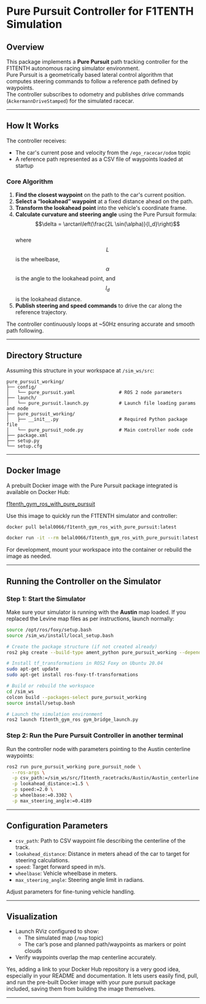 # Pure Pursuit Controller for F1TENTH Simulation

## Overview

This package implements a **Pure Pursuit** path tracking controller for the F1TENTH autonomous racing simulator environment.  
Pure Pursuit is a geometrically based lateral control algorithm that computes steering commands to follow a reference path defined by waypoints.  
The controller subscribes to odometry and publishes drive commands (`AckermannDriveStamped`) for the simulated racecar.

***

## How It Works

The controller receives:

- The car's current pose and velocity from the `/ego_racecar/odom` topic
- A reference path represented as a CSV file of waypoints loaded at startup

### Core Algorithm

1. **Find the closest waypoint** on the path to the car's current position.
2. **Select a “lookahead” waypoint** at a fixed distance ahead on the path.
3. **Transform the lookahead point** into the vehicle's coordinate frame.
4. **Calculate curvature and steering angle** using the Pure Pursuit formula:  
   $$\delta = \arctan\left(\frac{2L \sin(\alpha)}{l_d}\right)$$  
   where $$L$$ is the wheelbase, $$\alpha$$ is the angle to the lookahead point, and $$l_d$$ is the lookahead distance.
5. **Publish steering and speed commands** to drive the car along the reference trajectory.

The controller continuously loops at ~50Hz ensuring accurate and smooth path following.

***

## Directory Structure

Assuming this structure in your workspace at `/sim_ws/src`:

```
pure_pursuit_working/
├── config/
│   └── pure_pursuit.yaml                # ROS 2 node parameters
├── launch/
│   └── pure_pursuit.launch.py           # Launch file loading params and node
├── pure_pursuit_working/
│   ├── __init__.py                      # Required Python package file
│   └── pure_pursuit_node.py             # Main controller node code
├── package.xml
├── setup.py
└── setup.cfg
```

***

## Docker Image

A prebuilt Docker image with the Pure Pursuit package integrated is available on Docker Hub:

[f1tenth_gym_ros_with_pure_pursuit](https://hub.docker.com/repository/docker/belal0066/f1tenth_gym_ros_with_pure_pursuit/general)

Use this image to quickly run the F1TENTH simulator and controller:

```bash
docker pull belal0066/f1tenth_gym_ros_with_pure_pursuit:latest

docker run -it --rm belal0066/f1tenth_gym_ros_with_pure_pursuit:latest
```

For development, mount your workspace into the container or rebuild the image as needed.

***

## Running the Controller on the Simulator

### Step 1: Start the Simulator

Make sure your simulator is running with the **Austin** map loaded. If you replaced the Levine map files as per instructions, launch normally:

```bash
source /opt/ros/foxy/setup.bash
source /sim_ws/install/local_setup.bash

# Create the package structure (if not created already)
ros2 pkg create --build-type ament_python pure_pursuit_working --dependencies rclpy geometry_msgs nav_msgs ackermann_msgs tf2_ros tf_transformations

# Install tf_transformations in ROS2 Foxy on Ubuntu 20.04
sudo apt-get update
sudo apt-get install ros-foxy-tf-transformations

# Build or rebuild the workspace
cd /sim_ws
colcon build --packages-select pure_pursuit_working
source install/setup.bash

# Launch the simulation environment
ros2 launch f1tenth_gym_ros gym_bridge_launch.py
```

### Step 2: Run the Pure Pursuit Controller in another terminal

Run the controller node with parameters pointing to the Austin centerline waypoints:

```bash
ros2 run pure_pursuit_working pure_pursuit_node \
  --ros-args \
  -p csv_path:=/sim_ws/src/f1tenth_racetracks/Austin/Austin_centerline.csv \
  -p lookahead_distance:=1.5 \
  -p speed:=2.0 \
  -p wheelbase:=0.3302 \
  -p max_steering_angle:=0.4189
```

***

## Configuration Parameters

- `csv_path`: Path to CSV waypoint file describing the centerline of the track.
- `lookahead_distance`: Distance in meters ahead of the car to target for steering calculations.
- `speed`: Target forward speed in m/s.
- `wheelbase`: Vehicle wheelbase in meters.
- `max_steering_angle`: Steering angle limit in radians.

Adjust parameters for fine-tuning vehicle handling.

***

## Visualization

- Launch RViz configured to show:
  - The simulated map (`/map` topic)
  - The car’s pose and planned path/waypoints as markers or point clouds
- Verify waypoints overlap the map centerline accurately.

Yes, adding a link to your Docker Hub repository is a very good idea, especially in your README and documentation. It lets users easily find, pull, and run the pre-built Docker image with your pure pursuit package included, saving them from building the image themselves.

***



